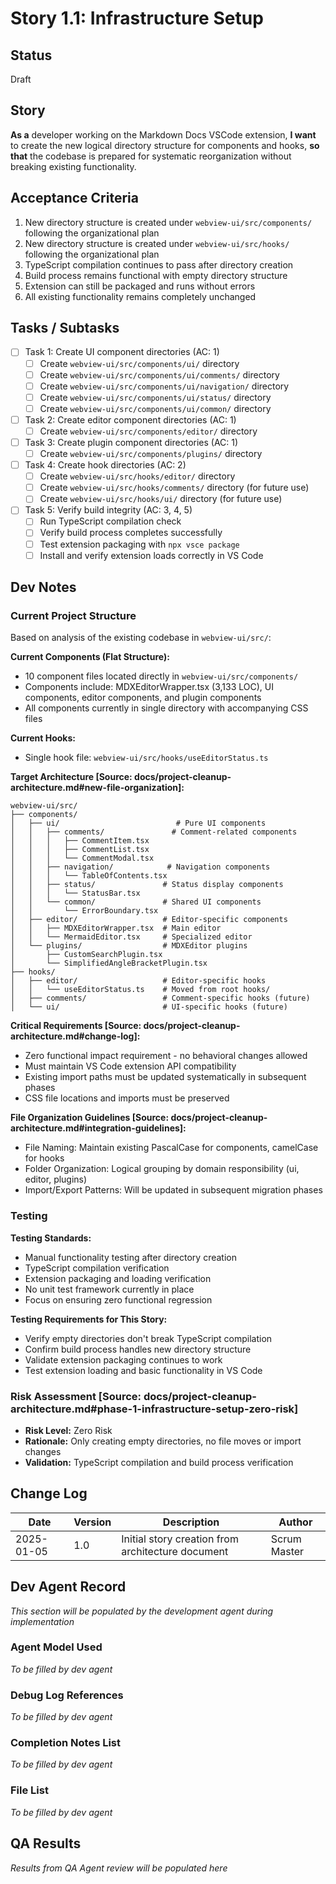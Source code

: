 # Story 1.1: Infrastructure Setup

## Status
Draft

## Story
**As a** developer working on the Markdown Docs VSCode extension,
**I want** to create the new logical directory structure for components and hooks,
**so that** the codebase is prepared for systematic reorganization without breaking existing functionality.

## Acceptance Criteria
1. New directory structure is created under `webview-ui/src/components/` following the organizational plan
2. New directory structure is created under `webview-ui/src/hooks/` following the organizational plan  
3. TypeScript compilation continues to pass after directory creation
4. Build process remains functional with empty directory structure
5. Extension can still be packaged and runs without errors
6. All existing functionality remains completely unchanged

## Tasks / Subtasks
- [ ] Task 1: Create UI component directories (AC: 1)
  - [ ] Create `webview-ui/src/components/ui/` directory
  - [ ] Create `webview-ui/src/components/ui/comments/` directory
  - [ ] Create `webview-ui/src/components/ui/navigation/` directory  
  - [ ] Create `webview-ui/src/components/ui/status/` directory
  - [ ] Create `webview-ui/src/components/ui/common/` directory
- [ ] Task 2: Create editor component directories (AC: 1)
  - [ ] Create `webview-ui/src/components/editor/` directory
- [ ] Task 3: Create plugin component directories (AC: 1)
  - [ ] Create `webview-ui/src/components/plugins/` directory
- [ ] Task 4: Create hook directories (AC: 2)
  - [ ] Create `webview-ui/src/hooks/editor/` directory
  - [ ] Create `webview-ui/src/hooks/comments/` directory (for future use)
  - [ ] Create `webview-ui/src/hooks/ui/` directory (for future use)
- [ ] Task 5: Verify build integrity (AC: 3, 4, 5)
  - [ ] Run TypeScript compilation check
  - [ ] Verify build process completes successfully
  - [ ] Test extension packaging with `npx vsce package`
  - [ ] Install and verify extension loads correctly in VS Code

## Dev Notes

### Current Project Structure
Based on analysis of the existing codebase in `webview-ui/src/`:

**Current Components (Flat Structure):**
- 10 component files located directly in `webview-ui/src/components/`
- Components include: MDXEditorWrapper.tsx (3,133 LOC), UI components, editor components, and plugin components
- All components currently in single directory with accompanying CSS files

**Current Hooks:**
- Single hook file: `webview-ui/src/hooks/useEditorStatus.ts`

**Target Architecture [Source: docs/project-cleanup-architecture.md#new-file-organization]:**
```
webview-ui/src/
├── components/
│   ├── ui/                          # Pure UI components
│   │   ├── comments/               # Comment-related components  
│   │   │   ├── CommentItem.tsx
│   │   │   ├── CommentList.tsx
│   │   │   └── CommentModal.tsx
│   │   ├── navigation/            # Navigation components
│   │   │   └── TableOfContents.tsx
│   │   ├── status/               # Status display components
│   │   │   └── StatusBar.tsx
│   │   └── common/               # Shared UI components
│   │       └── ErrorBoundary.tsx
│   ├── editor/                   # Editor-specific components
│   │   ├── MDXEditorWrapper.tsx  # Main editor
│   │   └── MermaidEditor.tsx     # Specialized editor
│   └── plugins/                  # MDXEditor plugins
│       ├── CustomSearchPlugin.tsx
│       └── SimplifiedAngleBracketPlugin.tsx
├── hooks/
│   ├── editor/                   # Editor-specific hooks
│   │   └── useEditorStatus.ts    # Moved from root hooks/
│   ├── comments/                 # Comment-specific hooks (future)
│   └── ui/                       # UI-specific hooks (future)
```

**Critical Requirements [Source: docs/project-cleanup-architecture.md#change-log]:**
- Zero functional impact requirement - no behavioral changes allowed
- Must maintain VS Code extension API compatibility
- Existing import paths must be updated systematically in subsequent phases
- CSS file locations and imports must be preserved

**File Organization Guidelines [Source: docs/project-cleanup-architecture.md#integration-guidelines]:**
- File Naming: Maintain existing PascalCase for components, camelCase for hooks
- Folder Organization: Logical grouping by domain responsibility (ui, editor, plugins)
- Import/Export Patterns: Will be updated in subsequent migration phases

### Testing
**Testing Standards:**
- Manual functionality testing after directory creation
- TypeScript compilation verification
- Extension packaging and loading verification  
- No unit test framework currently in place
- Focus on ensuring zero functional regression

**Testing Requirements for This Story:**
- Verify empty directories don't break TypeScript compilation
- Confirm build process handles new directory structure
- Validate extension packaging continues to work
- Test extension loading and basic functionality in VS Code

### Risk Assessment [Source: docs/project-cleanup-architecture.md#phase-1-infrastructure-setup-zero-risk]
- **Risk Level:** Zero Risk
- **Rationale:** Only creating empty directories, no file moves or import changes
- **Validation:** TypeScript compilation and build process verification

## Change Log
| Date | Version | Description | Author |
|------|---------|-------------|---------|
| 2025-01-05 | 1.0 | Initial story creation from architecture document | Scrum Master |

## Dev Agent Record
*This section will be populated by the development agent during implementation*

### Agent Model Used
*To be filled by dev agent*

### Debug Log References  
*To be filled by dev agent*

### Completion Notes List
*To be filled by dev agent*

### File List
*To be filled by dev agent*

## QA Results
*Results from QA Agent review will be populated here*